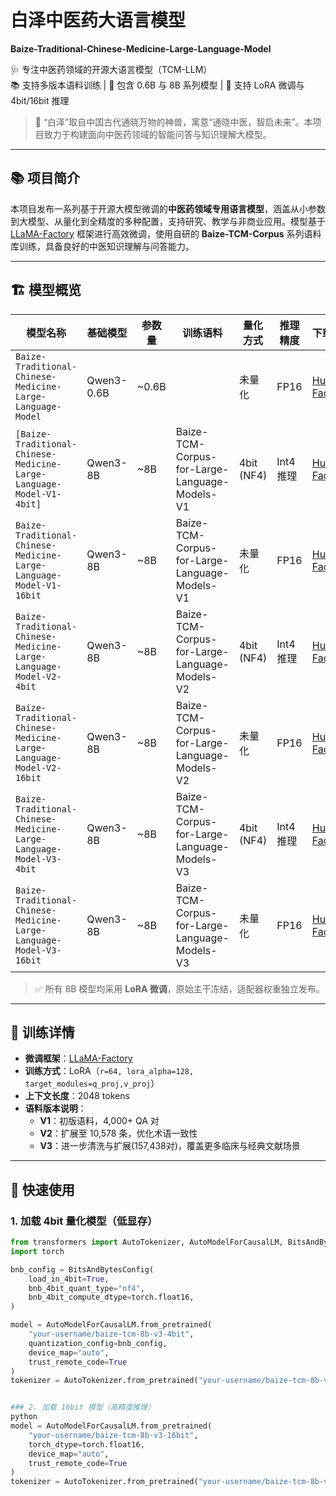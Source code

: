 # 白泽中医药大语言模型  
**Baize-Traditional-Chinese-Medicine-Large-Language-Model**

🩺 专注中医药领域的开源大语言模型（TCM-LLM）  
📚 支持多版本语料训练 | 🧠 包含 0.6B 与 8B 系列模型 | 🔧 支持 LoRA 微调与 4bit/16bit 推理

> 🐉 “白泽”取自中国古代通晓万物的神兽，寓意“通晓中医，智启未来”。本项目致力于构建面向中医药领域的智能问答与知识理解大模型。

---

## 📚 项目简介

本项目发布一系列基于开源大模型微调的**中医药领域专用语言模型**，涵盖从小参数到大模型、从量化到全精度的多种配置，支持研究、教学与非商业应用。模型基于 [LLaMA-Factory](https://github.com/hiyouga/LLaMA-Factory) 框架进行高效微调，使用自研的 **Baize-TCM-Corpus** 系列语料库训练，具备良好的中医知识理解与问答能力。

---

## 🏗️ 模型概览

| 模型名称 | 基础模型 | 参数量 | 训练语料 | 量化方式 | 推理精度 | 下载链接 |
|--------|----------|--------|----------|----------|----------|----------|
| `Baize-Traditional-Chinese-Medicine-Large-Language-Model` | Qwen3-0.6B | ~0.6B |  | 未量化 | FP16 | [Hugging Face](https://huggingface.co/DigitalIntelligenceCenter-of-ICMM/Baize-Traditional-Chinese-Medicine-Large-Language-Model) |
| `[Baize-Traditional-Chinese-Medicine-Large-Language-Model-V1-4bit]` | Qwen3-8B | ~8B | Baize-TCM-Corpus-for-Large-Language-Models-V1 | 4bit (NF4) | Int4 推理 | [Hugging Face](https://huggingface.co/DigitalIntelligenceCenter-of-ICMM/Baize-Traditional-Chinese-Medicine-Large-Language-Model-V1-4bit) |
| `Baize-Traditional-Chinese-Medicine-Large-Language-Model-V1-16bit` | Qwen3-8B  | ~8B | Baize-TCM-Corpus-for-Large-Language-Models-V1 | 未量化 | FP16 | [Hugging Face](https://huggingface.co/DigitalIntelligenceCenter-of-ICMM/Baize-Traditional-Chinese-Medicine-Large-Language-Model-V1-16bit)) |
| `Baize-Traditional-Chinese-Medicine-Large-Language-Model-V2-4bit` | Qwen3-8B  | ~8B | Baize-TCM-Corpus-for-Large-Language-Models-V2 | 4bit (NF4) | Int4 推理 | [Hugging Face](https://huggingface.co/DigitalIntelligenceCenter-of-ICMM/Baize-Traditional-Chinese-Medicine-Large-Language-Model-V2-4bit)) |
| `Baize-Traditional-Chinese-Medicine-Large-Language-Model-V2-16bit` | Qwen3-8B  | ~8B | Baize-TCM-Corpus-for-Large-Language-Models-V2 | 未量化 | FP16 | [Hugging Face](https://huggingface.co/DigitalIntelligenceCenter-of-ICMM/Baize-Traditional-Chinese-Medicine-Large-Language-Model-V2-16bit) |
| `Baize-Traditional-Chinese-Medicine-Large-Language-Model-V3-4bit` | Qwen3-8B  | ~8B | Baize-TCM-Corpus-for-Large-Language-Models-V3 | 4bit (NF4) | Int4 推理 | [Hugging Face](https://huggingface.co/DigitalIntelligenceCenter-of-ICMM/Baize-Traditional-Chinese-Medicine-Large-Language-Model-V3-16bit) |
| `Baize-Traditional-Chinese-Medicine-Large-Language-Model-V3-16bit` | Qwen3-8B  | ~8B | Baize-TCM-Corpus-for-Large-Language-Models-V3 | 未量化 | FP16 | [Hugging Face](https://huggingface.co/DigitalIntelligenceCenter-of-ICMM/Baize-Traditional-Chinese-Medicine-Large-Language-Model-V3-16bit) |

> ✅ 所有 8B 模型均采用 **LoRA 微调**，原始主干冻结，适配器权重独立发布。

---

## 🧾 训练详情

- **微调框架**：[LLaMA-Factory](https://github.com/hiyouga/LLaMA-Factory)
- **训练方式**：LoRA（`r=64, lora_alpha=128, target_modules=q_proj,v_proj`）
- **上下文长度**：2048 tokens
- **语料版本说明**：
  - **V1**：初版语料，4,000+ QA 对
  - **V2**：扩展至 10,578 条，优化术语一致性
  - **V3**：进一步清洗与扩展(157,438对)，覆盖更多临床与经典文献场景

---

## 🚀 快速使用

### 1. 加载 4bit 量化模型（低显存）

```python
from transformers import AutoTokenizer, AutoModelForCausalLM, BitsAndBytesConfig
import torch

bnb_config = BitsAndBytesConfig(
    load_in_4bit=True,
    bnb_4bit_quant_type="nf4",
    bnb_4bit_compute_dtype=torch.float16,
)

model = AutoModelForCausalLM.from_pretrained(
    "your-username/baize-tcm-8b-v3-4bit",
    quantization_config=bnb_config,
    device_map="auto",
    trust_remote_code=True
)
tokenizer = AutoTokenizer.from_pretrained("your-username/baize-tcm-8b-v3-4bit", trust_remote_code=True)


### 2. 加载 16bit 模型（高精度推理）
python
model = AutoModelForCausalLM.from_pretrained(
    "your-username/baize-tcm-8b-v3-16bit",
    torch_dtype=torch.float16,
    device_map="auto",
    trust_remote_code=True
)
tokenizer = AutoTokenizer.from_pretrained("your-username/baize-tcm-8b-v3-16bit", trust_remote_code=True)
